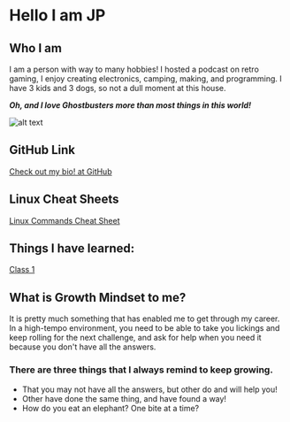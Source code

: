 # Hello I am JP  

## Who I am

I am a person with way to many hobbies!  I hosted a podcast on retro gaming, I enjoy creating electronics, camping, making, and programming.  I have 3 kids and 3 dogs, so not a dull moment at this house.  

***Oh, and I love *Ghostbusters* more than most things in this world!***

![alt text](https://d1yjjnpx0p53s8.cloudfront.net/styles/logo-original-577x577/s3/052014/ghostbusters_logo_1984_no_fill.png "Ghostbusters")

## GitHub Link

[Check out my bio! at GitHub](https://github.com/4a50)

## Linux Cheat Sheets

[Linux Commands Cheat Sheet](LinuxCheetSheet.md)

## Things I have learned:

[Class 1](DAY1.md)

## What is Growth Mindset to me?

It is pretty much something that has enabled me to get through my career.  In a high-tempo environment, you need to be able to take you lickings and keep rolling for the next challenge, and ask for help when you need it because you don't have all the answers.

### There are three things that I always remind to keep growing.

- That you may not have all the answers, but other do and will help you!
- Other have done the same thing, and have found a way!
- How do you eat an elephant?  One bite at a time?
